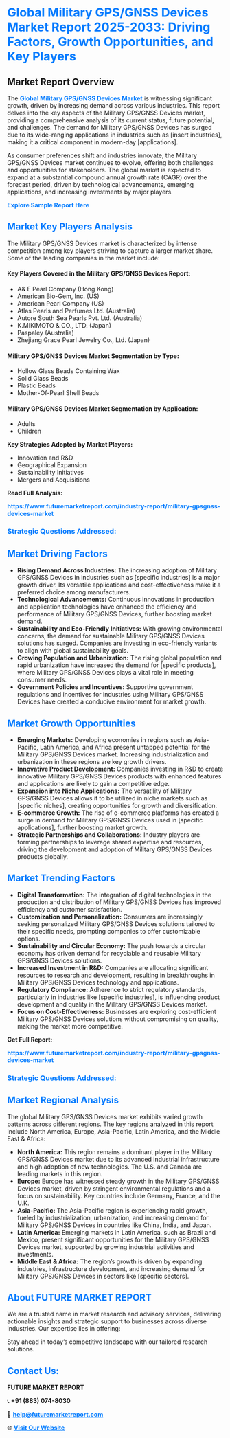 <h1 style="color: #007BFF;">Global Military GPS/GNSS Devices Market Report 2025-2033: Driving Factors, Growth Opportunities, and Key Players</h1>

<section id="overview">
<h2>Market Report Overview</h2>
<p>The <a href="https://www.futuremarketreport.com/industry-report/military-gpsgnss-devices-market" style="color: #007BFF; text-decoration: none;"><strong>Global Military GPS/GNSS Devices Market</strong></a> is witnessing significant growth, driven by increasing demand across various industries. This report delves into the key aspects of the Military GPS/GNSS Devices market, providing a comprehensive analysis of its current status, future potential, and challenges. The demand for Military GPS/GNSS Devices has surged due to its wide-ranging applications in industries such as [insert industries], making it a critical component in modern-day [applications].</p>
<p>As consumer preferences shift and industries innovate, the Military GPS/GNSS Devices market continues to evolve, offering both challenges and opportunities for stakeholders. The global market is expected to expand at a substantial compound annual growth rate (CAGR) over the forecast period, driven by technological advancements, emerging applications, and increasing investments by major players.</p>
</section>

<section id="overview">
<p><a href="https://www.futuremarketreport.com/request-sample/reportId=33006" style="color: #007BFF; text-decoration: none;"><strong>Explore Sample Report Here</strong></a></p>
</section>

<section id="key-players">
<h2 style="color: #007BFF;">Market Key Players Analysis</h2>
<p>The Military GPS/GNSS Devices market is characterized by intense competition among key players striving to capture a larger market share. Some of the leading companies in the market include:</p>
<h4>Key Players Covered in the Military GPS/GNSS Devices Report:</h4>
<ul><li>A&amp; E Pearl Company (Hong Kong)</li><li>American Bio-Gem, Inc. (US)</li><li>American Pearl Company (US)</li><li>Atlas Pearls and Perfumes Ltd. (Australia)</li><li>Autore South Sea Pearls Pvt. Ltd. (Australia)</li><li>K.MIKIMOTO &amp; CO., LTD. (Japan)</li><li>Paspaley (Australia)</li><li>Zhejiang Grace Pearl Jewelry Co., Ltd. (Japan)</li></ul>
<h4>Military GPS/GNSS Devices Market Segmentation by Type:</h4>
<ul><li>Hollow Glass Beads Containing Wax</li><li>Solid Glass Beads</li><li>Plastic Beads</li><li>Mother-Of-Pearl Shell Beads</li></ul>

<h4>Military GPS/GNSS Devices Market Segmentation by Application:</h4>
<ul><li>Adults</li><li>Children</li></ul>
<p><strong>Key Strategies Adopted by Market Players:</strong></p>
<ul>
<li>Innovation and R&D</li>
<li>Geographical Expansion</li>
<li>Sustainability Initiatives</li>
<li>Mergers and Acquisitions</li>
</ul>
</section>

<section>
<p><strong>Read Full Analysis: </strong></p><a href="https://www.futuremarketreport.com/industry-report/military-gpsgnss-devices-market" style="color: #007BFF; text-decoration: none;"><strong>https://www.futuremarketreport.com/industry-report/military-gpsgnss-devices-market</strong></a>
<h3 style="color: #007BFF;">Strategic Questions Addressed:</h3>
</section>

<section id="driving-factors">
<h2 style="color: #007BFF;">Market Driving Factors</h2>
<ul>
<li><strong>Rising Demand Across Industries:</strong> The increasing adoption of Military GPS/GNSS Devices in industries such as [specific industries] is a major growth driver. Its versatile applications and cost-effectiveness make it a preferred choice among manufacturers.</li>
<li><strong>Technological Advancements:</strong> Continuous innovations in production and application technologies have enhanced the efficiency and performance of Military GPS/GNSS Devices, further boosting market demand.</li>
<li><strong>Sustainability and Eco-Friendly Initiatives:</strong> With growing environmental concerns, the demand for sustainable Military GPS/GNSS Devices solutions has surged. Companies are investing in eco-friendly variants to align with global sustainability goals.</li>
<li><strong>Growing Population and Urbanization:</strong> The rising global population and rapid urbanization have increased the demand for [specific products], where Military GPS/GNSS Devices plays a vital role in meeting consumer needs.</li>
<li><strong>Government Policies and Incentives:</strong> Supportive government regulations and incentives for industries using Military GPS/GNSS Devices have created a conducive environment for market growth.</li>
</ul>
</section>

<section id="growth-opportunities">
<h2 style="color: #007BFF;">Market Growth Opportunities</h2>
<ul>
<li><strong>Emerging Markets:</strong> Developing economies in regions such as Asia-Pacific, Latin America, and Africa present untapped potential for the Military GPS/GNSS Devices market. Increasing industrialization and urbanization in these regions are key growth drivers.</li>
<li><strong>Innovative Product Development:</strong> Companies investing in R&D to create innovative Military GPS/GNSS Devices products with enhanced features and applications are likely to gain a competitive edge.</li>
<li><strong>Expansion into Niche Applications:</strong> The versatility of Military GPS/GNSS Devices allows it to be utilized in niche markets such as [specific niches], creating opportunities for growth and diversification.</li>
<li><strong>E-commerce Growth:</strong> The rise of e-commerce platforms has created a surge in demand for Military GPS/GNSS Devices used in [specific applications], further boosting market growth.</li>
<li><strong>Strategic Partnerships and Collaborations:</strong> Industry players are forming partnerships to leverage shared expertise and resources, driving the development and adoption of Military GPS/GNSS Devices products globally.</li>
</ul>
</section>

<section id="trending-factors">
<h2 style="color: #007BFF;">Market Trending Factors</h2>
<ul>
<li><strong>Digital Transformation:</strong> The integration of digital technologies in the production and distribution of Military GPS/GNSS Devices has improved efficiency and customer satisfaction.</li>
<li><strong>Customization and Personalization:</strong> Consumers are increasingly seeking personalized Military GPS/GNSS Devices solutions tailored to their specific needs, prompting companies to offer customizable options.</li>
<li><strong>Sustainability and Circular Economy:</strong> The push towards a circular economy has driven demand for recyclable and reusable Military GPS/GNSS Devices solutions.</li>
<li><strong>Increased Investment in R&D:</strong> Companies are allocating significant resources to research and development, resulting in breakthroughs in Military GPS/GNSS Devices technology and applications.</li>
<li><strong>Regulatory Compliance:</strong> Adherence to strict regulatory standards, particularly in industries like [specific industries], is influencing product development and quality in the Military GPS/GNSS Devices market.</li>
<li><strong>Focus on Cost-Effectiveness:</strong> Businesses are exploring cost-efficient Military GPS/GNSS Devices solutions without compromising on quality, making the market more competitive.</li>
</ul>
</section>

<section>
<p><strong>Get Full Report: </strong></p><a href="https://www.futuremarketreport.com/industry-report/military-gpsgnss-devices-market" style="color: #007BFF; text-decoration: none;"><strong>https://www.futuremarketreport.com/industry-report/military-gpsgnss-devices-market</strong></a>
<h3 style="color: #007BFF;">Strategic Questions Addressed:</h3>
</section>


<section id="regional-analysis">
<h2 style="color: #007BFF;">Market Regional Analysis</h2>
<p>The global Military GPS/GNSS Devices market exhibits varied growth patterns across different regions. The key regions analyzed in this report include North America, Europe, Asia-Pacific, Latin America, and the Middle East & Africa:</p>
<ul>
<li><strong>North America:</strong> This region remains a dominant player in the Military GPS/GNSS Devices market due to its advanced industrial infrastructure and high adoption of new technologies. The U.S. and Canada are leading markets in this region.</li>
<li><strong>Europe:</strong> Europe has witnessed steady growth in the Military GPS/GNSS Devices market, driven by stringent environmental regulations and a focus on sustainability. Key countries include Germany, France, and the U.K.</li>
<li><strong>Asia-Pacific:</strong> The Asia-Pacific region is experiencing rapid growth, fueled by industrialization, urbanization, and increasing demand for Military GPS/GNSS Devices in countries like China, India, and Japan.</li>
<li><strong>Latin America:</strong> Emerging markets in Latin America, such as Brazil and Mexico, present significant opportunities for the Military GPS/GNSS Devices market, supported by growing industrial activities and investments.</li>
<li><strong>Middle East & Africa:</strong> The region’s growth is driven by expanding industries, infrastructure development, and increasing demand for Military GPS/GNSS Devices in sectors like [specific sectors].</li>
</ul>
</section>

<footer>
<h2 style="color: #007BFF;">About FUTURE MARKET REPORT</h2>
<p>We are a trusted name in market research and advisory services, delivering actionable insights and strategic support to businesses across diverse industries. Our expertise lies in offering:</p>

<p>Stay ahead in today’s competitive landscape with our tailored research solutions.</p>

<h2 style="color: #007BFF;">Contact Us:</h2>
<p><strong>FUTURE MARKET REPORT</strong></p>
<p>📞 <strong>+91 (883) 074-8030</strong></p>
<p>📧 <strong><a href="mailto:help@futuremarketreport.com" style="color: #007BFF;">help@futuremarketreport.com</a></strong></p>
<p>🌐 <strong><a href="https://www.futuremarketreport.com/" style="color: #007BFF;">Visit Our Website</a></strong></p>
</footer>